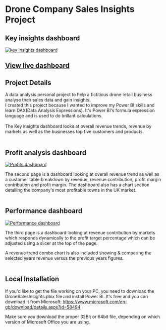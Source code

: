 # Drone Company Sales Insights Project
## Key insights dashboard
[![key insights dashboard](https://user-images.githubusercontent.com/63045067/118163744-4550ba80-b41a-11eb-9146-1a1d025d39b6.PNG)](https://app.powerbi.com/view?r=eyJrIjoiYzk5Yjc1M2UtNGRkNi00NWZjLWFiNTUtMjcwODFhOTViYWQ5IiwidCI6Ijc4MDAyOWVmLWI1YWYtNDQzYi05MTNmLWJhNDlmNjJmMDdkMyJ9)


## [View live dashboard](https://app.powerbi.com/view?r=eyJrIjoiYzk5Yjc1M2UtNGRkNi00NWZjLWFiNTUtMjcwODFhOTViYWQ5IiwidCI6Ijc4MDAyOWVmLWI1YWYtNDQzYi05MTNmLWJhNDlmNjJmMDdkMyJ9)   
## Project Details
A data analysis personal project to help a fictitious drone retail business analyse their sales data and gain insights.   
I created this project because I wanted to improve my Power BI skills and learn DAX(Data Analysis Expressions). 
It's Power BI's formula expression language and is used to do brillant calculations.
<br><br>
The Key insights dashboard looks at overall revenue trends, revenue by markets as well as the businesses top five customers and products.
<br>
<br>

## Profit analysis dashboard
[![Profits dashboard](https://user-images.githubusercontent.com/63045067/118163742-4550ba80-b41a-11eb-9a91-6cbf47e91529.PNG)](https://app.powerbi.com/view?r=eyJrIjoiYzk5Yjc1M2UtNGRkNi00NWZjLWFiNTUtMjcwODFhOTViYWQ5IiwidCI6Ijc4MDAyOWVmLWI1YWYtNDQzYi05MTNmLWJhNDlmNjJmMDdkMyJ9)

The second page is a dashboard looking at overall revenue trend as well as a customer table breakdown by revenue, revenue contribution, profit margin contribution and profit margin. The dashboard also has a chart section detailing the company's most profitable towns in the UK market.
<br>
<br>

## Performance dashboard
[![Performance dashboard](https://user-images.githubusercontent.com/63045067/118163741-44b82400-b41a-11eb-9716-63bee0c8d69c.PNG)](https://app.powerbi.com/view?r=eyJrIjoiYzk5Yjc1M2UtNGRkNi00NWZjLWFiNTUtMjcwODFhOTViYWQ5IiwidCI6Ijc4MDAyOWVmLWI1YWYtNDQzYi05MTNmLWJhNDlmNjJmMDdkMyJ9)

The third page is a dashboard looking at revenue contribution by markets which responds dynamically to the profit target percentage which can be adjusted using a slicer at  the top of the page.  

A revenue trend combo chart is also included showing & comparing the selected years revenue versus the previous years figures.  
<br>

## Local Installation
If you'd like to get the file working on your PC, you need to download the DroneSalesInsights.pbix file and install Power BI. 
It's free and you can download it from Microsoft:
https://www.microsoft.com/en-gb/download/details.aspx?id=58494

Make sure you download the proper 32Bit or 64bit file, depending on which version of Microsoft Office you are using.   



